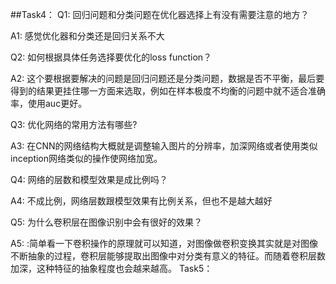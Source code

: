 ##Task4：
Q1: 回归问题和分类问题在优化器选择上有没有需要注意的地方？

A1: 感觉优化器和分类还是回归关系不大

Q2: 如何根据具体任务选择要优化的loss function？

A2: 这个要根据要解决的问题是回归问题还是分类问题，数据是否不平衡，最后要得到的结果更挂住哪一方面来选取，例如在样本极度不均衡的问题中就不适合准确率，使用auc更好。

Q3: 优化网络的常用方法有哪些?

A3: 在CNN的网络结构大概就是调整输入图片的分辨率，加深网络或者使用类似inception网络类似的操作使网络加宽。

Q4: 网络的层数和模型效果是成比例吗？

A4: 不成比例，网络层数跟模型效果有比例关系，但也不是越大越好

Q5: 为什么卷积层在图像识别中会有很好的效果？

A5: :简单看一下卷积操作的原理就可以知道，对图像做卷积变换其实就是对图像不断抽象的过程，卷积层能够提取出图像中对分类有意义的特征。而随着卷积层数加深，这种特征的抽象程度也会越来越高。
Task5：